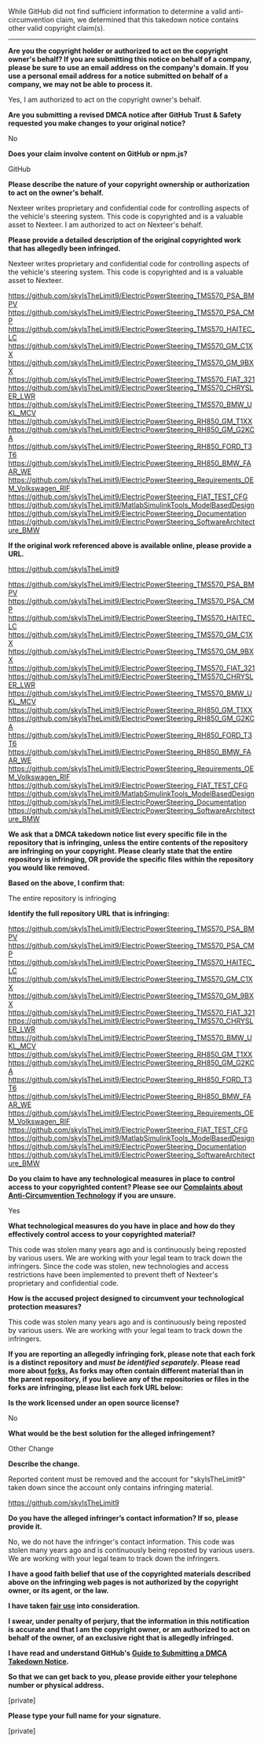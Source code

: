 While GitHub did not find sufficient information to determine a valid anti-circumvention claim, we determined that this takedown notice contains other valid copyright claim(s).

---

**Are you the copyright holder or authorized to act on the copyright owner's behalf? If you are submitting this notice on behalf of a company, please be sure to use an email address on the company's domain. If you use a personal email address for a notice submitted on behalf of a company, we may not be able to process it.**  
  
Yes, I am authorized to act on the copyright owner's behalf.  
  
**Are you submitting a revised DMCA notice after GitHub Trust & Safety requested you make changes to your original notice?**  
  
No  
  
**Does your claim involve content on GitHub or npm.js?**  
  
GitHub  
  
**Please describe the nature of your copyright ownership or authorization to act on the owner's behalf.**  
  
Nexteer writes proprietary and confidential code for controlling aspects of the vehicle's steering system. This code is copyrighted and is a valuable asset to Nexteer. I am authorized to act on Nexteer's behalf.  
  
**Please provide a detailed description of the original copyrighted work that has allegedly been infringed.**  
  
Nexteer writes proprietary and confidential code for controlling aspects of the vehicle's steering system. This code is copyrighted and is a valuable asset to Nexteer.  
  
https://github.com/skyIsTheLimit9/ElectricPowerSteering_TMS570_PSA_BMPV  
https://github.com/skyIsTheLimit9/ElectricPowerSteering_TMS570_PSA_CMP  
https://github.com/skyIsTheLimit9/ElectricPowerSteering_TMS570_HAITEC_LC  
https://github.com/skyIsTheLimit9/ElectricPowerSteering_TMS570_GM_C1XX  
https://github.com/skyIsTheLimit9/ElectricPowerSteering_TMS570_GM_9BXX  
https://github.com/skyIsTheLimit9/ElectricPowerSteering_TMS570_FIAT_321  
https://github.com/skyIsTheLimit9/ElectricPowerSteering_TMS570_CHRYSLER_LWR  
https://github.com/skyIsTheLimit9/ElectricPowerSteering_TMS570_BMW_UKL_MCV  
https://github.com/skyIsTheLimit9/ElectricPowerSteering_RH850_GM_T1XX  
https://github.com/skyIsTheLimit9/ElectricPowerSteering_RH850_GM_G2KCA  
https://github.com/skyIsTheLimit9/ElectricPowerSteering_RH850_FORD_T3T6  
https://github.com/skyIsTheLimit9/ElectricPowerSteering_RH850_BMW_FAAR_WE  
https://github.com/skyIsTheLimit9/ElectricPowerSteering_Requirements_OEM_Volkswagen_RIF  
https://github.com/skyIsTheLimit9/ElectricPowerSteering_FIAT_TEST_CFG  
https://github.com/skyIsTheLimit9/MatlabSimulinkTools_ModelBasedDesign  
https://github.com/skyIsTheLimit9/ElectricPowerSteering_Documentation  
https://github.com/skyIsTheLimit9/ElectricPowerSteering_SoftwareArchitecture_BMW  
  
**If the original work referenced above is available online, please provide a URL.**  
  
https://github.com/skyIsTheLimit9  
  
https://github.com/skyIsTheLimit9/ElectricPowerSteering_TMS570_PSA_BMPV  
https://github.com/skyIsTheLimit9/ElectricPowerSteering_TMS570_PSA_CMP  
https://github.com/skyIsTheLimit9/ElectricPowerSteering_TMS570_HAITEC_LC  
https://github.com/skyIsTheLimit9/ElectricPowerSteering_TMS570_GM_C1XX  
https://github.com/skyIsTheLimit9/ElectricPowerSteering_TMS570_GM_9BXX  
https://github.com/skyIsTheLimit9/ElectricPowerSteering_TMS570_FIAT_321  
https://github.com/skyIsTheLimit9/ElectricPowerSteering_TMS570_CHRYSLER_LWR  
https://github.com/skyIsTheLimit9/ElectricPowerSteering_TMS570_BMW_UKL_MCV  
https://github.com/skyIsTheLimit9/ElectricPowerSteering_RH850_GM_T1XX  
https://github.com/skyIsTheLimit9/ElectricPowerSteering_RH850_GM_G2KCA  
https://github.com/skyIsTheLimit9/ElectricPowerSteering_RH850_FORD_T3T6  
https://github.com/skyIsTheLimit9/ElectricPowerSteering_RH850_BMW_FAAR_WE  
https://github.com/skyIsTheLimit9/ElectricPowerSteering_Requirements_OEM_Volkswagen_RIF  
https://github.com/skyIsTheLimit9/ElectricPowerSteering_FIAT_TEST_CFG  
https://github.com/skyIsTheLimit9/MatlabSimulinkTools_ModelBasedDesign  
https://github.com/skyIsTheLimit9/ElectricPowerSteering_Documentation  
https://github.com/skyIsTheLimit9/ElectricPowerSteering_SoftwareArchitecture_BMW  
  
**We ask that a DMCA takedown notice list every specific file in the repository that is infringing, unless the entire contents of the repository are infringing on your copyright. Please clearly state that the entire repository is infringing, OR provide the specific files within the repository you would like removed.**  
  
**Based on the above, I confirm that:**  
  
The entire repository is infringing  
  
**Identify the full repository URL that is infringing:**  
  
https://github.com/skyIsTheLimit9/ElectricPowerSteering_TMS570_PSA_BMPV  
https://github.com/skyIsTheLimit9/ElectricPowerSteering_TMS570_PSA_CMP  
https://github.com/skyIsTheLimit9/ElectricPowerSteering_TMS570_HAITEC_LC  
https://github.com/skyIsTheLimit9/ElectricPowerSteering_TMS570_GM_C1XX  
https://github.com/skyIsTheLimit9/ElectricPowerSteering_TMS570_GM_9BXX  
https://github.com/skyIsTheLimit9/ElectricPowerSteering_TMS570_FIAT_321  
https://github.com/skyIsTheLimit9/ElectricPowerSteering_TMS570_CHRYSLER_LWR  
https://github.com/skyIsTheLimit9/ElectricPowerSteering_TMS570_BMW_UKL_MCV  
https://github.com/skyIsTheLimit9/ElectricPowerSteering_RH850_GM_T1XX  
https://github.com/skyIsTheLimit9/ElectricPowerSteering_RH850_GM_G2KCA  
https://github.com/skyIsTheLimit9/ElectricPowerSteering_RH850_FORD_T3T6  
https://github.com/skyIsTheLimit9/ElectricPowerSteering_RH850_BMW_FAAR_WE  
https://github.com/skyIsTheLimit9/ElectricPowerSteering_Requirements_OEM_Volkswagen_RIF  
https://github.com/skyIsTheLimit9/ElectricPowerSteering_FIAT_TEST_CFG  
https://github.com/skyIsTheLimit9/MatlabSimulinkTools_ModelBasedDesign  
https://github.com/skyIsTheLimit9/ElectricPowerSteering_Documentation  
https://github.com/skyIsTheLimit9/ElectricPowerSteering_SoftwareArchitecture_BMW  
  
**Do you claim to have any technological measures in place to control access to your copyrighted content? Please see our <a href="https://docs.github.com/articles/guide-to-submitting-a-dmca-takedown-notice#complaints-about-anti-circumvention-technology">Complaints about Anti-Circumvention Technology</a> if you are unsure.**  
  
Yes  
  
**What technological measures do you have in place and how do they effectively control access to your copyrighted material?**  
  
This code was stolen many years ago and is continuously being reposted by various users. We are working with your legal team to track down the infringers. Since the code was stolen, new technologies and access restrictions have been implemented to prevent theft of Nexteer's proprietary and confidential code.  
  
**How is the accused project designed to circumvent your technological protection measures?**  
  
This code was stolen many years ago and is continuously being reposted by various users. We are working with your legal team to track down the infringers.  
  
**If you are reporting an allegedly infringing fork, please note that each fork is a distinct repository and <i>must be identified separately</i>. Please read more about <a href="https://docs.github.com/articles/dmca-takedown-policy#b-what-about-forks-or-whats-a-fork">forks.</a> As forks may often contain different material than in the parent repository, if you believe any of the repositories or files in the forks are infringing, please list each fork URL below:**  
  
**Is the work licensed under an open source license?**  
  
No  
  
**What would be the best solution for the alleged infringement?**  
  
Other Change  
  
**Describe the change.**  
  
Reported content must be removed and the account for "skyIsTheLimit9" taken down since the account only contains infringing material.  
  
https://github.com/skyIsTheLimit9  
  
**Do you have the alleged infringer’s contact information? If so, please provide it.**  
  
No, we do not have the infringer's contact information. This code was stolen many years ago and is continuously being reposted by various users. We are working with your legal team to track down the infringers.  
  
**I have a good faith belief that use of the copyrighted materials described above on the infringing web pages is not authorized by the copyright owner, or its agent, or the law.**  
  
**I have taken <a href="https://www.lumendatabase.org/topics/22">fair use</a> into consideration.**  
  
**I swear, under penalty of perjury, that the information in this notification is accurate and that I am the copyright owner, or am authorized to act on behalf of the owner, of an exclusive right that is allegedly infringed.**  
  
**I have read and understand GitHub's <a href="https://docs.github.com/articles/guide-to-submitting-a-dmca-takedown-notice/">Guide to Submitting a DMCA Takedown Notice</a>.**  
  
**So that we can get back to you, please provide either your telephone number or physical address.**  
  
[private]
  
**Please type your full name for your signature.**  
  
[private]
